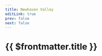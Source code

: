 ```yaml
---
title: Newhaven Valley
editLink: true
prev: false
next: false
---
```

# {{ $frontmatter.title }}

<MyImageComponent image="newhaven-valley.png" :alt="$frontmatter.title + ' Map'" />
